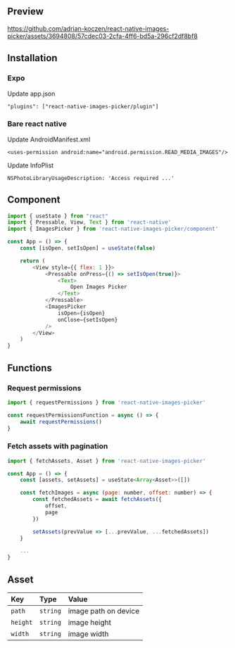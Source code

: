 ## Preview

https://github.com/adrian-koczen/react-native-images-picker/assets/3694808/57cdec03-2cfa-4ff6-bd5a-296cf2df8bf8

## Installation
### Expo

Update app.json

```
"plugins": ["react-native-images-picker/plugin"]
```
### Bare react native

Update AndroidManifest.xml
```
<uses-permission android:name="android.permission.READ_MEDIA_IMAGES"/>
```
Update InfoPlist
```
NSPhotoLibraryUsageDescription: 'Access required ...'
```

## Component

```javascript
import { useState } from "react"
import { Pressable, View, Text } from 'react-native'
import { ImagesPicker } from 'react-native-images-picker/component'

const App = () => {
    const [isOpen, setIsOpen] = useState(false)

    return (
        <View style={{ flex: 1 }}>
            <Pressable onPress={() => setIsOpen(true)}>
                <Text>
                    Open Images Picker
                </Text>
            </Pressable>
            <ImagesPicker
                isOpen={isOpen}
                onClose={setIsOpen}
            />
        </View>
    )
}
```

## Functions

### Request permissions

```javascript
import { requestPermissions } from 'react-native-images-picker'

const requestPermissionsFunction = async () => {
    await requestPermissions()
}
```

### Fetch assets with pagination

```javascript
import { fetchAssets, Asset } from 'react-native-images-picker'

const App = () => {
    const [assets, setAssets] = useState<Array<Asset>>([])

    const fetchImages = async (page: number, offset: number) => {
        const fetchedAssets = await fetchAssets({
            offset,
            page
        })

        setAssets(prevValue => [...prevValue, ...fetchedAssets])
    }

    ...
}

```

## Asset

| Key | Type     | Value                |
| :-------- | :------- | :------------------------- |
| `path` | `string` | image path on device |
| `height` | `string` | image height |
| `width` | `string` | image width |
